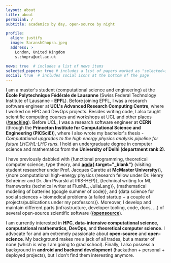 ```yaml
---
layout: about
title: about
permalink: /
subtitle: academics by day, open-source by night

profile:
  align: justify
  image: SaranshChopra.jpeg
  address: >
    London, United Kingdom
    s.chopra@ucl.ac.uk

news: true  # includes a list of news items
selected_papers: true # includes a list of papers marked as "selected={true}"
social: true  # includes social icons at the bottom of the page
---
```


I am a master's student (computational science and engineering) at the **École Polytechnique Fédérale de Lausanne** (Swiss Federal Technology Institute of Lausanne - **EPFL**). Before joining EPFL, I was a research software engineer at **UCL's Advanced Research Computing Centre**, where I worked on HPC and DevOps projects. Besides writing code, I also taught scientific computing courses and workshops at UCL and other places (**[/teaching](/teaching)**). Before UCL, I was a research software engineer at **CERN** (through the **Princeton Institute for Computational Science and Engineering (PICSciE)**), where I also wrote my bachelor's thesis - *Computational upgrades to the high energy physics analysis pipeline for future LHC/HL-LHC runs*. I hold an undergraduate degree in computer science and mathematics from the **University of Delhi (department rank 2)**.

I have previously dabbled with {functional programming, theoretical computer science, type theory, and **[agda](https://wiki.portal.chalmers.se/agda/pmwiki.php){:target="_blank"}** (visiting student researcher under Prof. Jacques Carette at **McMaster University**)}, {more computational high-energy physics (research fellow under Dr. Henry Schreiner and Dr. Jim Pivarski at IRIS-HEP)}, {technical writing for ML frameworks (technical writer at FluxML, JuliaLang)}, {mathematical modeling of batteries (google summer of code)}, and {data science for social sciences + biomedical problems (a failed startup + a couple of projects/publications under my professors)}. Moreover, I develop and maintain different parts (infrastructure, developer tooling, code, docs, ...) of several open-source scientific software (**[/opensource](/opensource)**).

I am currently interested in **HPC**, **data-intensive computational science**, **computational mathematics**, **DevOps**, and **theoretical computer science**. I advocate for and am extremely passionate about **open-source** and **open-science**. My background makes me a jack of all trades, but a master of none (which is why I am going to grad school). Finally, I also possess a background in **android and backend development** (hackathon + personal + deployed projects), but I don't find them interesting anymore.

<!-- ## current and past affiliations

The organisations, institutes, and programs I am currently working for (or under/on), or have worked for in the past. -->

<!-- <p align="center">
  <img src="assets/img/pybamm-logo.png" style="width: 500px"/>
  <img src="assets/img/flux-logo.png" style="width: 350px"/>
  <img src="assets/img/iris-hep-logo.png" style="width: 300px"/>
  <img src="assets/img/scikit-hep-logo.png" style="width: 270px"/>
  <img src="assets/img/julia-logo.png" style="width: 350px"/>
  <img src="assets/img/gsoc-logo.png" style="width: 350px"/>
</p> -->

<!-- <p align="center">
  <a href="https://home.cern/" target="_blank"><img src="assets/img/CERN_logo.png" style="width: 120px"/></a>
  <a href="https://wiki.portal.chalmers.se/agda/pmwiki.php/" target="_blank"><img src="assets/img/agda-logo.png" style="width: 230px"/></a>
  <a href="https://www.mcmaster.ca/" target="_blank"><img src="assets/img/mcmaster-logo.png" style="width: 200px"/></a>
  <a href="https://www.mitacs.ca/" target="_blank"><img src="assets/img/mitacs-logo.jpg" style="width: 250px"/></a>
  <a href="https://opensciencelabs.org/" target="_blank"><img src="assets/img/osl-logo.svg" style="width: 220px"/></a>
  <a href="https://summerofcode.withgoogle.com/" target="_blank"><img src="assets/img/gsoc-logo.png" style="width: 250px"/></a>
  <a href="https://researchcomputing.princeton.edu/research/iris-hep-software-institute" target="_blank"><img src="assets/img/iris-hep-logo.png" style="width: 200px"/></a>
  <a href="https://scikit-hep.org/" target="_blank"><img src="assets/img/scikit-hep-logo.png" style="width: 150px"/></a>
  <a href="https://www.pybamm.org/" target="_blank"><img src="assets/img/pybamm-logo.png" style="width: 270px"/></a>
  <a href="https://fluxml.ai/" target="_blank"><img src="assets/img/flux-logo.png" style="width: 250px"/></a>
  <a href="https://numfocus.org/" target="_blank"><img src="assets/img/numfocus-logo.png" style="width: 250px"/></a>
  <a href="https://julialang.org/" target="_blank"><img src="assets/img/julia-logo.png" style="width: 160px"/></a>
  <a href="https://researchcomputing.princeton.edu/" target="_blank"><img src="assets/img/princeton-computing-logo.png" style="width: 120px"/></a>
</p> -->
